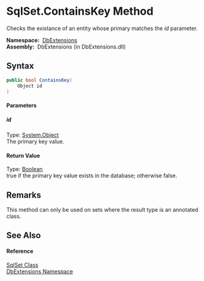 SqlSet.ContainsKey Method
=========================
  Checks the existance of an entity whose primary matches the *id* parameter.

  **Namespace:**  [DbExtensions][1]  
  **Assembly:**  DbExtensions (in DbExtensions.dll)

Syntax
------

```csharp
public bool ContainsKey(
	Object id
)
```

#### Parameters

##### *id*
Type: [System.Object][2]  
The primary key value.

#### Return Value
Type: [Boolean][3]  
true if the primary key value exists in the database; otherwise false.

Remarks
-------
 This method can only be used on sets where the result type is an annotated class. 

See Also
--------

#### Reference
[SqlSet Class][4]  
[DbExtensions Namespace][1]  

[1]: ../README.md
[2]: http://msdn.microsoft.com/en-us/library/e5kfa45b
[3]: http://msdn.microsoft.com/en-us/library/a28wyd50
[4]: README.md